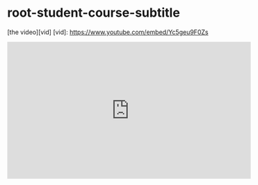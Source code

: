 # root-student-course-subtitle

[the video][vid]
[vid]: https://www.youtube.com/embed/Yc5geu9F0Zs

<iframe width="560" height="315" src="https://www.youtube.com/embed/Yc5geu9F0Zs?si=Yg3EaWjAa65zbHG0" title="YouTube video player" frameborder="0" allow="accelerometer; autoplay; clipboard-write; encrypted-media; gyroscope; picture-in-picture; web-share" referrerpolicy="strict-origin-when-cross-origin" allowfullscreen></iframe>